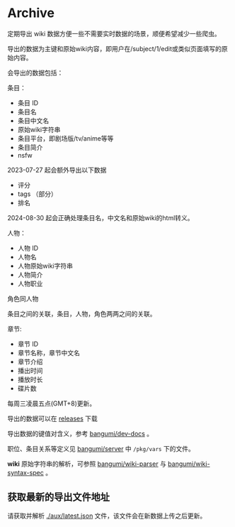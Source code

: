 # Archive

定期导出 wiki 数据方便一些不需要实时数据的场景，顺便希望减少一些爬虫。

导出的数据为主键和原始wiki内容，即用户在/subject/1/edit或类似页面填写的原始内容。

会导出的数据包括：

条目：
- 条目 ID 
- 条目名
- 条目中文名
- 原始wiki字符串
- 条目平台，即剧场版/tv/anime等等
- 条目简介
- nsfw
  
2023-07-27 起会额外导出以下数据
- 评分
- tags （部分）
- 排名

2024-08-30 起会正确处理条目名，中文名和原始wiki的html转义。
  
人物：
- 人物 ID
- 人物名
- 人物原始wiki字符串
- 人物简介
- 人物职业

角色同人物

条目之间的关联，条目，人物，角色两两之间的关联。

章节:
- 章节 ID
- 章节名称，章节中文名
- 章节介绍
- 播出时间
- 播放时长
- 碟片数

每周三凌晨五点(GMT+8)更新。

导出的数据可以在 [releases](https://github.com/bangumi/Archive/releases/tag/archive) 下载

导出数据的键值对含义，参考 [bangumi/dev-docs](https://github.com/bangumi/dev-docs) 。

职位、条目关系等定义见 [bangumi/server](https://github.com/bangumi/server) 中 `/pkg/vars` 下的文件。

**wiki** 原始字符串的解析，可参照 [bangumi/wiki-parser](https://github.com/bangumi/wiki-parser) 与 [bangumi/wiki-syntax-spec](https://github.com/bangumi/wiki-syntax-spec) 。

## 获取最新的导出文件地址

请获取并解析 [./aux/latest.json](./aux/latest.json) 文件，该文件会在新数据上传之后更新。


